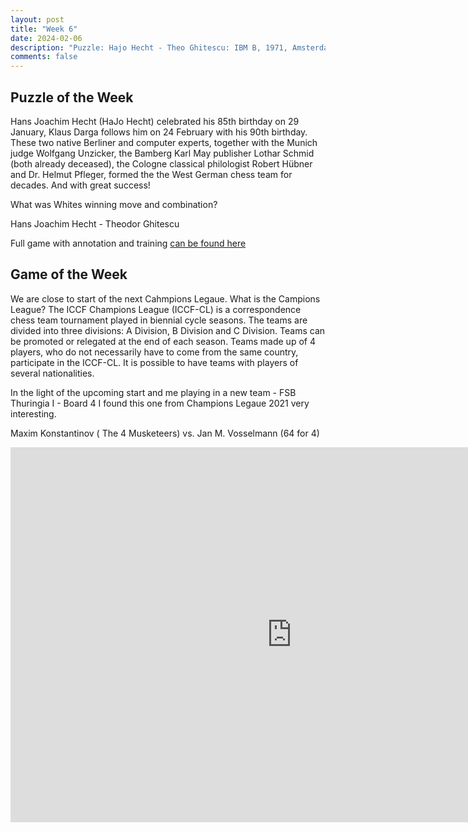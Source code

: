 ```yaml
---
layout: post
title: "Week 6"
date: 2024-02-06
description: "Puzzle: Hajo Hecht - Theo Ghitescu: IBM B, 1971, Amsterdam; Game of the week: from Champions League 2021 The 4 Musketeer vs 64 for 4"
comments: false
---
```


## Puzzle of the Week

Hans Joachim Hecht (HaJo Hecht) celebrated his 85th birthday on 29 January, Klaus Darga follows him on 24 February with his 90th birthday. These two native Berliner and computer experts, together with the Munich judge Wolfgang Unzicker, the Bamberg Karl May publisher Lothar Schmid (both already deceased), the Cologne classical philologist Robert Hübner and Dr. Helmut Pfleger, formed the the West German chess team for decades. And with great success!

What was Whites winning move and combination?

Hans Joachim Hecht - Theodor Ghitescu
<div class="cbdiagram"
data-size="400"
data-fen="7r/6q1/1pp1kbb1/2p1p1B1/4P3/1P1P1N1R/2PK4/5Q2 w - - 0 1"
data-legend="Find the winning move"
data-hint="Sometimes sacrifice is good"
data-solution="g5f6">
</div>

Full game with annotation and training [can be found here](https://share.chessbase.com/SharedGames/game/?p=AWSYQzEWQ9F7rMegrlpDFch7gtqwZf2evNzPTfXmF9gd2pQ1qrS6GXTEpuGgYZ87)

## Game of the Week

We are close to start of the next Cahmpions Legaue. What is the Campions League? The ICCF Champions League (ICCF-CL) is a correspondence chess team tournament played in biennial cycle seasons. The teams are divided into three divisions: A Division, B Division and C Division. Teams can be promoted or relegated at the end of each season. Teams made up of 4 players, who do not necessarily have to come from the same country, participate in the ICCF-CL.
It is possible to have teams with players of several nationalities.

In the light of the upcoming start and me playing in a new team -  FSB Thuringia I - Board 4 I found this one from Champions Legaue 2021 very interesting.

Maxim Konstantinov ( The 4 Musketeers) vs. Jan M. Vosselmann (64 for 4)

<iframe style='border: 0;' width='900px' height='600px' src='https://share.chessbase.com/SharedGames/frame/?p=4HvZq68jPDVqhiyzYL9zn33vwTibP4Puj7xoUUG/oe+4WsOrS/lKQ3G0NKNi+QWG'></iframe>

